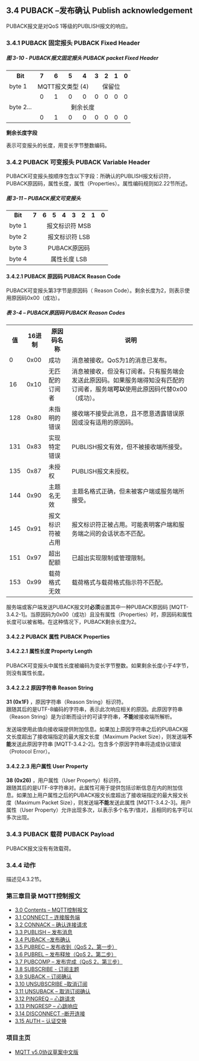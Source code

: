 ## 3.4 PUBACK –发布确认 Publish acknowledgement

PUBACK报文是对QoS 1等级的PUBLISH报文的响应。

### 3.4.1 PUBACK 固定报头 PUBACK Fixed Header

##### 图 3-10 - PUBACK报文固定报头 PUBACK packet Fixed Header

<table>
   <tr>
     <th>Bit</th>
     <th>7</th>
     <th>6</th>
     <th>5</th>
     <th>4</th>
     <th>3</th>
     <th>2</th>
     <th>1</th>
     <th>0</th>
   </tr>
   <tr>
     <td>byte 1</td>
     <td colspan="4" align="center">MQTT报文类型 (4)</td>
     <td colspan="4" align="center">保留位</td>
   </tr>
    <tr>
       <td></td>
       <td align="center">0</td>
       <td align="center">1</td>
       <td align="center">0</td>
       <td align="center">0</td>
       <td align="center">0</td>
       <td align="center">0</td>
       <td align="center">0</td>
       <td align="center">0</td>
     </tr>
   <tr>
     <td>byte 2...</td>
     <td colspan="8" align="center">剩余长度</td>
   </tr>
    <tr>
       <td></td>
       <td align="center">0</td>
       <td align="center">1</td>
       <td align="center">0</td>
       <td align="center">0</td>
       <td align="center">0</td>
       <td align="center">0</td>
       <td align="center">0</td>
       <td align="center">0</td>
     </tr>
 </table>

**剩余长度字段**

表示可变报头的长度，用变长字节整数编码。

### 3.4.2 PUBACK 可变报头 PUBACK Variable Header

PUBACK可变报头按顺序包含以下字段：所确认的PUBLISH报文标识符，PUBACK原因码，属性长度，属性（Properties）。属性编码规则如2.22节所述。

##### 图 3-11 – PUBACK报文可变报头

<table>
   <tr>
     <td align="center"><strong>Bit</strong></td>
     <td align="center"><strong>7</strong></td>
     <td align="center"><strong>6</strong></td>
     <td align="center"><strong>5</strong></td>
     <td align="center"><strong>4</strong></td>
     <td align="center"><strong>3</strong></td>
     <td align="center"><strong>2</strong></td>
     <td align="center"><strong>1</strong></td>
     <td align="center"><strong>0</strong></td>
   </tr>
   <tr>
     <td>byte 1</td>
     <td colspan="8" align="center">报文标识符 MSB</td>
   </tr>
   <tr>
     <td>byte 2</td>
     <td colspan="8" align="center">报文标识符 LSB</td>
   </tr>
   <tr>
     <td>byte 3</td>
     <td colspan="8" align="center">PUBACK原因码</td>
   </tr>
   <tr>
     <td>byte 4</td>
     <td colspan="8" align="center">属性长度 LSB</td>
   </tr>
 </table>
 
#### 3.4.2.1 PUBACK 原因码 PUBACK Reason Code

PUBACK可变报头第3字节是原因码（ Reason Code）。剩余长度为2，则表示使用原因码0x00（成功）。

##### 表 3-4 – PUBACK原因码 PUBACK Reason Codes

<table>
  <tr>
    <th>值</th>
    <th>16进制</th>
	<th>原因码名称</th>
	<th>说明</th>
  </tr>
  <tr>
    <td>0</td>
    <td>0x00</td>
	<td>成功</td>
	<td>消息被接收。QoS为1的消息已发布。</td>
  </tr>
  <tr>
    <td>16</td>
    <td>0x10</td>
	<td>无匹配的订阅者</td>
	<td>消息被接收，但没有订阅者。只有服务端会发送此原因码。如果服务端得知没有匹配的订阅者，服务端<strong>可以</strong>使用此原因码代替0x00（成功）。</td>
  </tr>
  <tr>
    <td>128</td>
    <td>0x80</td>
	<td>未指明的错误</td>
	<td>接收端不接受此消息，且不愿意透露错误原因或没有适用的原因码。</td>
  </tr>
  <tr>
    <td>131</td>
    <td>0x83</td>
	<td>实现特定错误</td>
	<td>PUBLISH报文有效，但不被接收端所接受。</td>
  </tr>
  <tr>
    <td>135</td>
    <td>0x87</td>
	<td>未授权</td>
	<td>PUBLISH报文未授权。</td>
  </tr>
  <tr>
    <td>144</td>
    <td>0x90</td>
	<td>主题名无效</td>
	<td>主题名格式正确，但未被客户端或服务端所接受。</td>
  </tr>
  <tr>
    <td>145</td>
    <td>0x91</td>
	<td>报文标识符被占用</td>
	<td>报文标识符正被占用。可能表明客户端和服务端之间的会话状态不匹配。</td>
  </tr>
  <tr>
    <td>151</td>
    <td>0x97</td>
	<td>超出配额</td>
	<td>已超出实现限制或管理限制。</td>
  </tr>
  <tr>
    <td>153</td>
    <td>0x99</td>
	<td>载荷格式无效</td>
	<td>载荷格式与载荷格式指示符不匹配。</td>
  </tr>
</table>

服务端或客户端发送PUBACK报文时**必须**设置其中一种PUBACK原因码 \[MQTT-3.4.2-1\]。当原因码为0x00（成功）且没有属性（Properties）时，原因码和属性长度可以被省略。在这种情况下，PUBACK剩余长度为2。

#### 3.4.2.2 PUBACK 属性 PUBACK Properties

#### 3.4.2.2.1 属性长度 Property Length

PUBACK可变报头中属性长度被编码为变长字节整数。如果剩余长度小于4字节，则没有属性长度。

#### 3.4.2.2.2 原因字符串 Reason String

**31 (0x1F)** ，原因字符串（Reason String）标识符。  
跟随其后的是UTF-8编码的字符串，表示此次响应相关的原因。此原因字符串（Reason String）是为诊断而设计的可读字符串，**不能**被接收端所解析。

发送端使用此值向接收端提供附加信息。如果加上原因字符串之后的PUBACK报文长度超出了接收端指定的最大报文长度（Maximum Packet Size），则发送端**不能**发送此原因字符串 \[MQTT-3.4.2-2\]。包含多个原因字符串将造成协议错误（Protocol Error）。

#### 3.4.2.2.3 用户属性 User Property

**38 (0x26)** ，用户属性（User Property）标识符。  
跟随其后的是UTF-8字符串对。此属性可用于提供包括诊断信息在内的附加信息。如果加上用户属性之后的PUBACK报文长度超出了接收端指定的最大报文长度（Maximum Packet Size），则发送端**不能**发送此属性 \[MQTT-3.4.2-3\]。用户属性（User Property）允许出现多次，以表示多个名字/值对，且相同的名字可以多次出现。

### 3.4.3 PUBACK 载荷 PUBACK Payload

PUBACK报文没有有效载荷。

### 3.4.4 动作

描述见4.3.2节。


### 第三章目录 MQTT控制报文

- [3.0 Contents – MQTT控制报文](03-ControlPackets.md)
- [3.1 CONNECT – 连接服务端](0301-CONNECT.md)
- [3.2 CONNACK – 确认连接请求](0302-CONNACK.md)
- [3.3 PUBLISH – 发布消息](0303-PUBLISH.md)
- [3.4 PUBACK –发布确认](0304-PUBACK.md)
- [3.5 PUBREC – 发布收到（QoS 2，第一步）](0305-PUBREC.md)
- [3.6 PUBREL – 发布释放（QoS 2，第二步）](0306-PUBREL.md)
- [3.7 PUBCOMP – 发布完成（QoS 2，第三步）](0307-PUBCOMP.md)
- [3.8 SUBSCRIBE - 订阅主题](0308-SUBSCRIBE.md)
- [3.9 SUBACK – 订阅确认](0309-SUBACK.md)
- [3.10 UNSUBSCRIBE –取消订阅](0310-UNSUBSCRIBE.md)
- [3.11 UNSUBACK – 取消订阅确认](0311-UNSUBACK.md)
- [3.12 PINGREQ – 心跳请求](0312-PINGREQ.md)
- [3.13 PINGRESP – 心跳响应](0313-PINGRESP.md)
- [3.14 DISCONNECT –断开连接](0314-DISCONNECT.md)
- [3.15 AUTH – 认证交换](0315-AUTH.md)

### 项目主页

- [MQTT v5.0协议草案中文版](https://github.com/hui6075/mqtt_v5)


